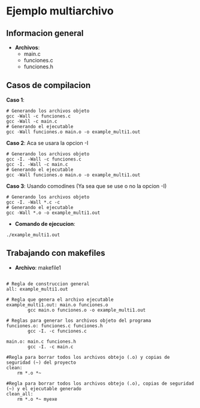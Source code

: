 # Ejemplo multiarchivo

## Informacion general

* **Archivos**: 
  - main.c
  - funciones.c
  - funciones.h
  
## Casos de compilacion ##  
  
**Caso 1**:

```
# Generando los archivos objeto
gcc -Wall -c funciones.c
gcc -Wall -c main.c
# Generando el ejecutable
gcc -Wall funciones.o main.o -o example_multi1.out
```

**Caso 2**: Aca se usara la opcion -I

```
# Generando los archivos objeto
gcc -I. -Wall -c funciones.c
gcc -I. -Wall -c main.c
# Generando el ejecutable
gcc -Wall funciones.o main.o -o example_multi1.out
```

**Caso 3**: Usando comodines (Ya sea que se use o no la opcion -I)

```
# Generando los archivos objeto
gcc -I. -Wall *.c -c 
# Generando el ejecutable
gcc -Wall *.o -o example_multi1.out
```

* **Comando de ejecucion**:

```
./example_multi1.out
```

## Trabajando con makefiles

* **Archivo**: makefile1
```

# Regla de construccion general
all: example_multi1.out

# Regla que genera el archivo ejecutable
example_multi1.out: main.o funciones.o
        gcc main.o funciones.o -o example_multi1.out

# Reglas para generar los archivos objeto del programa
funciones.o: funciones.c funciones.h
        gcc -I. -c funciones.c
        
main.o: main.c funciones.h
        gcc -I. -c main.c

#Regla para borrar todos los archivos obtejo (.o) y copias de seguridad (~) del proyecto
clean:
	rm *.o *~

#Regla para borrar todos los archivos obtejo (.o), copias de seguridad (~) y el ejecutable generado	
clean_all:
	rm *.o *~ myexe

```
